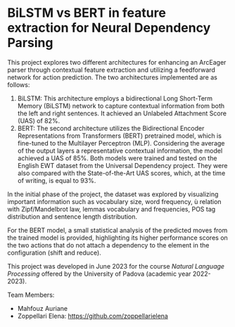 # BiLSTM vs BERT in feature extraction for Neural Dependency Parsing
This project explores two different architectures for enhancing an ArcEager parser through contextual feature extraction and utilizing a feedforward network 
for action prediction. The two architectures implemented are as follows:

1. BiLSTM: This architecture employs a bidirectional Long Short-Term Memory (BiLSTM) network to capture contextual information from both the left and right sentences. It achieved an Unlabeled Attachment Score (UAS) of 82%.
2. BERT: The second architecture utilizes the Bidirectional Encoder Representations from Transformers (BERT) pretrained model, which is fine-tuned to the Multilayer Perceptron (MLP). Considering the average of the output layers a representative contextual information, the model achieved a UAS of 85%.
Both models were trained and tested on the English EWT dataset from the Universal Dependency project.
They were also compared with the State-of-the-Art UAS scores, which, at the time of writing, is equal to 93%.

In the initial phase of the project, the dataset was explored by visualizing important information such as vocabulary size, word frequency, ù
relation with Zipf/Mandelbrot law, lemmas vocabulary and frequencies, POS tag distribution and sentence length distribution.

For the BERT model, a small statistical analysis of the predicted moves from the trained model is provided, highlighting its higher performance scores on the 
two actions that do not attach a dependency to the element in the configuration (shift and reduce).

This project was developed in June 2023 for the course *Natural Language Processing* offered by the University of Padova (academic year 2022-2023).

Team Members:
- Mahfouz Auriane
- Zoppellari Elena: https://github.com/zoppellarielena
